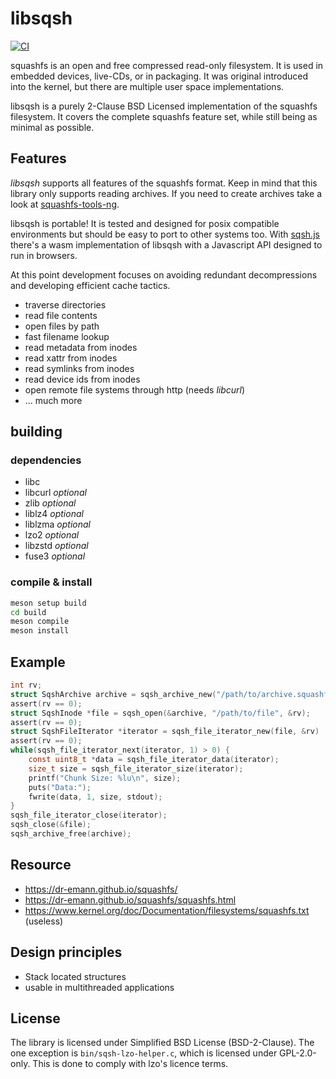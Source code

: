 # libsqsh
[![CI](https://github.com/Gottox/libsqsh/actions/workflows/ci.yaml/badge.svg)](https://github.com/Gottox/libsqsh/actions/workflows/ci.yaml)

squashfs is an open and free compressed read-only filesystem. It is used in
embedded devices, live-CDs, or in packaging. It was original introduced into
the kernel, but there are multiple user space implementations.

libsqsh is a purely 2-Clause BSD Licensed implementation of the squashfs
filesystem. It covers the complete squashfs feature set, while still being
as minimal as possible.

## Features

*libsqsh* supports all features of the squashfs format. Keep in mind that this
library only supports reading archives. If you need to create archives take a
look at [squashfs-tools-ng](https://github.com/AgentD/squashfs-tools-ng/).

libsqsh is portable! It is tested and designed for posix compatible environments
but should be easy to port to other systems too. With
[sqsh.js](https://github.com/Gottox/sqsh.js) there's a wasm implementation of
libsqsh with a Javascript API designed to run in browsers.

At this point development focuses on avoiding redundant decompressions and
developing efficient cache tactics.

* traverse directories
* read file contents
* open files by path
* fast filename lookup
* read metadata from inodes
* read xattr from inodes
* read symlinks from inodes
* read device ids from inodes
* open remote file systems through http (needs *libcurl*)
* ... much more

## building

### dependencies

* libc
* libcurl *optional*
* zlib *optional*
* liblz4 *optional*
* liblzma *optional*
* lzo2 *optional*
* libzstd *optional*
* fuse3 *optional*

### compile & install

```bash
meson setup build
cd build
meson compile
meson install
```

## Example

```c
int rv;
struct SqshArchive archive = sqsh_archive_new("/path/to/archive.squashfs", NULL, &rv);
assert(rv == 0);
struct SqshInode *file = sqsh_open(&archive, "/path/to/file", &rv);
assert(rv == 0);
struct SqshFileIterator *iterator = sqsh_file_iterator_new(file, &rv)
assert(rv == 0);
while(sqsh_file_iterator_next(iterator, 1) > 0) {
	const uint8_t *data = sqsh_file_iterator_data(iterator);
	size_t size = sqsh_file_iterator_size(iterator);
	printf("Chunk Size: %lu\n", size);
	puts("Data:");
	fwrite(data, 1, size, stdout);
}
sqsh_file_iterator_close(iterator);
sqsh_close(&file);
sqsh_archive_free(archive);
```

## Resource

* https://dr-emann.github.io/squashfs/
* https://dr-emann.github.io/squashfs/squashfs.html
* https://www.kernel.org/doc/Documentation/filesystems/squashfs.txt (useless)

## Design principles

* Stack located structures
* usable in multithreaded applications

## License

The library is licensed under Simplified BSD License (BSD-2-Clause). The one
exception is `bin/sqsh-lzo-helper.c`, which is licensed under GPL-2.0-only.
This is done to comply with lzo's licence terms.
